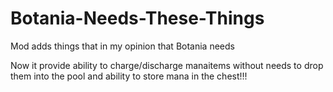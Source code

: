 # Botania-Needs-These-Things
Mod adds things that in my opinion that Botania needs

Now it provide ability to charge/discharge manaitems without needs to drop them into the pool
and ability to store mana in the chest!!!
